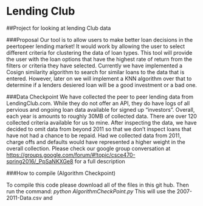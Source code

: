 # Lending Club

##Project for looking at lending Club data 

###Proposal
Our tool is to allow users to make better loan decisions in the peer­to­peer lending market! It would work by allowing the user to select different criteria for clustering the data of loan types. This tool will provide the user with the loan options that have the highest rate of return from the filters or criteria they have selected. Currently we have implemented a Cosign similarity algorithm to search for similar loans to the data that is entered. However, later on we will implement a KNN algorithm over that to determine if a lenders desiered loan will be a good investment or a bad one. 


###Data Checkpoint
We have collected the peer to peer lending data from LendingClub.com. While they do not offer an API, they do have logs of all pervious and ongoing loan data available for signed up “investors”. Overall, each year is amounts to roughly 30MB of collected data. There are over 120 collected criteria available for us to mine. After inspecting the data, we have decided to omit data from beyond 2011 so that we don’t inspect loans that have not had a chance to be repaid. Had we collected data from 2011, charge offs and defaults would have represented a higher weight in the overall collection. Please check our google group conversation at https://groups.google.com/forum/#!topic/csce470-spring2016/_PpSaNKXGe8 for a full description 


###How to compile (Algorithm Checkpoint)

To compile this code please download all of the files in this git hub. Then run the command: *python AlgorithmCheckPoint.py* This will use the 2007-2011-Data.csv and 
